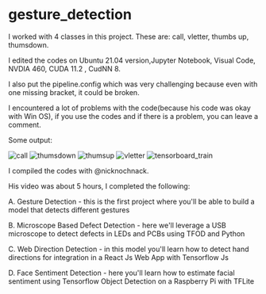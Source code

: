 # gesture_detection




I worked with 4 classes in this project. These are: call, vletter, thumbs up, thumsdown.

I edited the codes on Ubuntu 21.04 version,Jupyter Notebook, Visual Code, NVDIA 460, CUDA 11.2 , CudNN 8. 

I also put the pipeline.config which was very challenging because even with one missing bracket, it could be broken. 

I encountered a lot of problems with the code(because his code was okay with Win OS), if you use the codes and if there is a problem, you can leave a comment.


Some output: 



![call](https://user-images.githubusercontent.com/70450368/125589407-8f2a94bc-5a69-4b3a-86d5-c02bd0e47f6e.png)
![thumsdown](https://user-images.githubusercontent.com/70450368/125589417-8bb738a1-294e-4687-9ef2-61336b402932.png)
![thumsup](https://user-images.githubusercontent.com/70450368/125589422-a1776717-a51a-4fd1-8a12-178d0d1ee7d0.png)
![vletter](https://user-images.githubusercontent.com/70450368/125589426-70c1d2ba-3b70-47b8-8846-f9dfe8594acf.png)
![tensorboard_train](https://user-images.githubusercontent.com/70450368/125589413-44a7586a-336d-4af2-84f5-1378bd9b7376.png)












I compiled the codes with @nicknochnack. 

His video was about 5 hours, I completed the following:

A. Gesture Detection - this is the first project where you'll be able to build a model that detects different gestures

B. Microscope Based Defect Detection - here we'll leverage a USB microscope to detect defects in LEDs and PCBs using TFOD and Python

C. Web Direction Detection - in this model you'll learn how to detect hand directions for integration in a React Js Web App with Tensorflow Js

D. Face Sentiment Detection - here you'll learn how to estimate facial sentiment using Tensorflow Object Detection on a Raspberry Pi with TFLite 




